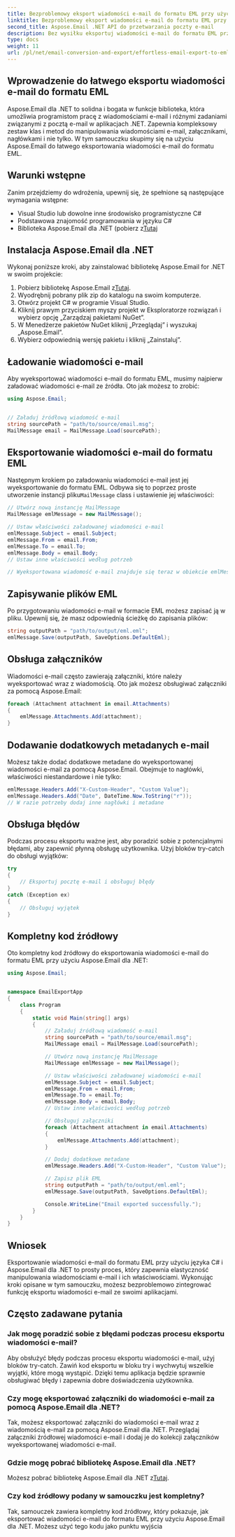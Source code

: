```yaml
---
title: Bezproblemowy eksport wiadomości e-mail do formatu EML przy użyciu języka C#
linktitle: Bezproblemowy eksport wiadomości e-mail do formatu EML przy użyciu języka C#
second_title: Aspose.Email .NET API do przetwarzania poczty e-mail
description: Bez wysiłku eksportuj wiadomości e-mail do formatu EML przy użyciu C# i Aspose.Email dla .NET. Ucz się krok po kroku na przykładach kodu źródłowego.
type: docs
weight: 11
url: /pl/net/email-conversion-and-export/effortless-email-export-to-eml-using-csharp/
---
```


## Wprowadzenie do łatwego eksportu wiadomości e-mail do formatu EML

Aspose.Email dla .NET to solidna i bogata w funkcje biblioteka, która umożliwia programistom pracę z wiadomościami e-mail i różnymi zadaniami związanymi z pocztą e-mail w aplikacjach .NET. Zapewnia kompleksowy zestaw klas i metod do manipulowania wiadomościami e-mail, załącznikami, nagłówkami i nie tylko. W tym samouczku skupimy się na użyciu Aspose.Email do łatwego eksportowania wiadomości e-mail do formatu EML.

## Warunki wstępne

Zanim przejdziemy do wdrożenia, upewnij się, że spełnione są następujące wymagania wstępne:

- Visual Studio lub dowolne inne środowisko programistyczne C#
- Podstawowa znajomość programowania w języku C#
-  Biblioteka Aspose.Email dla .NET (pobierz z[Tutaj](https://downloads.aspose.com/email/net)

## Instalacja Aspose.Email dla .NET

Wykonaj poniższe kroki, aby zainstalować bibliotekę Aspose.Email for .NET w swoim projekcie:

1.  Pobierz bibliotekę Aspose.Email z[Tutaj](https://releases.aspose.com/email/net).
2. Wyodrębnij pobrany plik zip do katalogu na swoim komputerze.
3. Otwórz projekt C# w programie Visual Studio.
4. Kliknij prawym przyciskiem myszy projekt w Eksploratorze rozwiązań i wybierz opcję „Zarządzaj pakietami NuGet”.
5. W Menedżerze pakietów NuGet kliknij „Przeglądaj” i wyszukaj „Aspose.Email”.
6. Wybierz odpowiednią wersję pakietu i kliknij „Zainstaluj”.

## Ładowanie wiadomości e-mail

Aby wyeksportować wiadomości e-mail do formatu EML, musimy najpierw załadować wiadomości e-mail ze źródła. Oto jak możesz to zrobić:

```csharp
using Aspose.Email;


// Załaduj źródłową wiadomość e-mail
string sourcePath = "path/to/source/email.msg";
MailMessage email = MailMessage.Load(sourcePath);
```

## Eksportowanie wiadomości e-mail do formatu EML

 Następnym krokiem po załadowaniu wiadomości e-mail jest jej wyeksportowanie do formatu EML. Odbywa się to poprzez proste utworzenie instancji pliku`MailMessage` class i ustawienie jej właściwości:

```csharp
// Utwórz nową instancję MailMessage
MailMessage emlMessage = new MailMessage();

// Ustaw właściwości załadowanej wiadomości e-mail
emlMessage.Subject = email.Subject;
emlMessage.From = email.From;
emlMessage.To = email.To;
emlMessage.Body = email.Body;
// Ustaw inne właściwości według potrzeb

// Wyeksportowana wiadomość e-mail znajduje się teraz w obiekcie emlMessage
```

## Zapisywanie plików EML

Po przygotowaniu wiadomości e-mail w formacie EML możesz zapisać ją w pliku. Upewnij się, że masz odpowiednią ścieżkę do zapisania plików:

```csharp
string outputPath = "path/to/output/eml.eml";
emlMessage.Save(outputPath, SaveOptions.DefaultEml);
```

## Obsługa załączników

Wiadomości e-mail często zawierają załączniki, które należy wyeksportować wraz z wiadomością. Oto jak możesz obsługiwać załączniki za pomocą Aspose.Email:

```csharp
foreach (Attachment attachment in email.Attachments)
{
    emlMessage.Attachments.Add(attachment);
}
```

## Dodawanie dodatkowych metadanych e-mail

Możesz także dodać dodatkowe metadane do wyeksportowanej wiadomości e-mail za pomocą Aspose.Email. Obejmuje to nagłówki, właściwości niestandardowe i nie tylko:

```csharp
emlMessage.Headers.Add("X-Custom-Header", "Custom Value");
emlMessage.Headers.Add("Date", DateTime.Now.ToString("r"));
// W razie potrzeby dodaj inne nagłówki i metadane
```

## Obsługa błędów

Podczas procesu eksportu ważne jest, aby poradzić sobie z potencjalnymi błędami, aby zapewnić płynną obsługę użytkownika. Użyj bloków try-catch do obsługi wyjątków:

```csharp
try
{
    // Eksportuj pocztę e-mail i obsługuj błędy
}
catch (Exception ex)
{
    // Obsługuj wyjątek
}
```

## Kompletny kod źródłowy

Oto kompletny kod źródłowy do eksportowania wiadomości e-mail do formatu EML przy użyciu Aspose.Email dla .NET:

```csharp
using Aspose.Email;


namespace EmailExportApp
{
    class Program
    {
        static void Main(string[] args)
        {
            // Załaduj źródłową wiadomość e-mail
            string sourcePath = "path/to/source/email.msg";
            MailMessage email = MailMessage.Load(sourcePath);

            // Utwórz nową instancję MailMessage
            MailMessage emlMessage = new MailMessage();

            // Ustaw właściwości załadowanej wiadomości e-mail
            emlMessage.Subject = email.Subject;
            emlMessage.From = email.From;
            emlMessage.To = email.To;
            emlMessage.Body = email.Body;
            // Ustaw inne właściwości według potrzeb

            // Obsługuj załączniki
            foreach (Attachment attachment in email.Attachments)
            {
                emlMessage.Attachments.Add(attachment);
            }

            // Dodaj dodatkowe metadane
            emlMessage.Headers.Add("X-Custom-Header", "Custom Value");

            // Zapisz plik EML
            string outputPath = "path/to/output/eml.eml";
            emlMessage.Save(outputPath, SaveOptions.DefaultEml);

            Console.WriteLine("Email exported successfully.");
        }
    }
}
```

## Wniosek

Eksportowanie wiadomości e-mail do formatu EML przy użyciu języka C# i Aspose.Email dla .NET to prosty proces, który zapewnia elastyczność manipulowania wiadomościami e-mail i ich właściwościami. Wykonując kroki opisane w tym samouczku, możesz bezproblemowo zintegrować funkcję eksportu wiadomości e-mail ze swoimi aplikacjami.

## Często zadawane pytania

### Jak mogę poradzić sobie z błędami podczas procesu eksportu wiadomości e-mail?

Aby obsłużyć błędy podczas procesu eksportu wiadomości e-mail, użyj bloków try-catch. Zawiń kod eksportu w bloku try i wychwytuj wszelkie wyjątki, które mogą wystąpić. Dzięki temu aplikacja będzie sprawnie obsługiwać błędy i zapewnia dobre doświadczenia użytkownika.

### Czy mogę eksportować załączniki do wiadomości e-mail za pomocą Aspose.Email dla .NET?

Tak, możesz eksportować załączniki do wiadomości e-mail wraz z wiadomością e-mail za pomocą Aspose.Email dla .NET. Przeglądaj załączniki źródłowej wiadomości e-mail i dodaj je do kolekcji załączników wyeksportowanej wiadomości e-mail.

### Gdzie mogę pobrać bibliotekę Aspose.Email dla .NET?

 Możesz pobrać bibliotekę Aspose.Email dla .NET z[Tutaj](https://downloads.aspose.com/email/net).

### Czy kod źródłowy podany w samouczku jest kompletny?

Tak, samouczek zawiera kompletny kod źródłowy, który pokazuje, jak eksportować wiadomości e-mail do formatu EML przy użyciu Aspose.Email dla .NET. Możesz użyć tego kodu jako punktu wyjścia